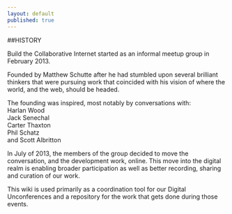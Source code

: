 ```yaml
---
layout: default
published: true
---
```


##HISTORY

Build the Collaborative Internet started as an informal meetup group in February 2013.   
  
Founded by Matthew Schutte after he had stumbled upon several brilliant thinkers that were pursuing work that coincided with his vision of where the world, and the web, should be headed.  

The founding was inspired, most notably by conversations with:  
Harlan Wood  
Jack Senechal  
Carter Thaxton  
Phil Schatz  
and Scott Albritton  

In July of 2013, the members of the group decided to move the conversation, and the development work, online.  This move into the digital realm is enabling broader participation as well as better recording, sharing and curation of our work.

This wiki is used primarily as a coordination tool for our Digital Unconferences and a repository for the work that gets done during those events.
